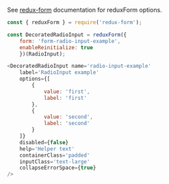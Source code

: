See [redux-form](https://redux-form.com/6.0.0-rc.1/docs/api/reduxform.md/) documentation for reduxForm options.

```javascript
const { reduxForm } = require('redux-form');

const DecoratedRadioInput = reduxForm({
    form: 'form-radio-input-example',
    enableReinitialize: true
    })(RadioInput);

<DecoratedRadioInput name='radio-input-example'
    label='RadioInput example'
    options={[
        {
            value: 'first',
            label: 'first'
        },
        {
            value: 'second',
            label: 'second'
        }
    ]}
    disabled={false}
    help='Helper text'
    containerClass='padded'
    inputClass='text-large'
    collapseErrorSpace={true}
/>
```
